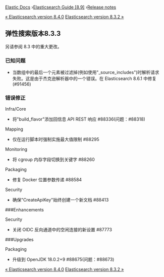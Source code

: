 

[Elastic Docs](/guide/) ›[Elasticsearch Guide [8.9]](index.md) ›[Release
notes](es-release-notes.md)

[« Elasticsearch version 8.4.0](release-notes-8.4.0.md) [Elasticsearch
version 8.3.2 »](release-notes-8.3.2.md)

## 弹性搜索版本8.3.3

另请参阅 8.3 中的重大更改。

### 已知问题

* 当数组中的最后一个元素被过滤掉(例如使用"_source_includes")时解析请求失败。这是由于杰克逊解析器中的一个错误。在 Elasticsearch 8.6.1 中修复 (#91456)

### 错误修正

Infra/Core

    

* 将"build_flavor"添加回信息 API REST 响应 #88336(问题：#88318)

Mapping

    

* 仅在运行脚本时强制实施最大值限制 #88295

Monitoring

    

* 将 cgroup 内存字段切换到关键字 #88260

Packaging

    

* 修复 Docker 位置参数传递 #88584

Security

    

* 确保"CreateApiKey"始终创建一个新文档 #88413

###Enhancements

Security

    

* 关闭 OIDC 反向通道中的空闲连接的新设置 #87773

###Upgrades

Packaging

    

* 升级到 OpenJDK 18.0.2+9 #88675(问题：#88673)

[« Elasticsearch version 8.4.0](release-notes-8.4.0.md) [Elasticsearch
version 8.3.2 »](release-notes-8.3.2.md)

